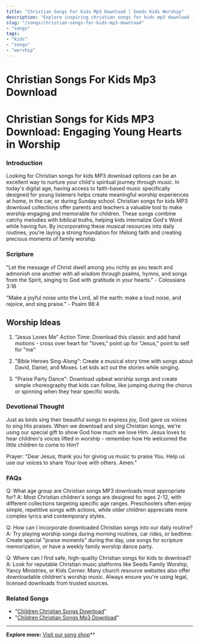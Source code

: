 ```yaml
---
title: "Christian Songs For Kids Mp3 Download | Seeds Kids Worship"
description: "Explore inspiring christian songs for kids mp3 download for children's worship and faith development. Biblical music resources for families and ministry."
slug: "/songs/christian-songs-for-kids-mp3-download"
- "songs"
tags:
- "kids"
- "songs"
- "worship"
---
```


# Christian Songs For Kids Mp3 Download

# Christian Songs for Kids MP3 Download: Engaging Young Hearts in Worship

### Introduction
Looking for Christian songs for kids MP3 download options can be an excellent way to nurture your child's spiritual journey through music. In today's digital age, having access to faith-based music specifically designed for young listeners helps create meaningful worship experiences at home, in the car, or during Sunday school. Christian songs for kids MP3 download collections offer parents and teachers a valuable tool to make worship engaging and memorable for children. These songs combine catchy melodies with biblical truths, helping kids internalize God's Word while having fun. By incorporating these musical resources into daily routines, you're laying a strong foundation for lifelong faith and creating precious moments of family worship.

### Scripture
"Let the message of Christ dwell among you richly as you teach and admonish one another with all wisdom through psalms, hymns, and songs from the Spirit, singing to God with gratitude in your hearts." - Colossians 3:16

"Make a joyful noise unto the Lord, all the earth: make a loud noise, and rejoice, and sing praise." - Psalm 98:4

## Worship Ideas
1. "Jesus Loves Me" Action Time: Download this classic and add hand motions - cross over heart for "loves," point up for "Jesus," point to self for "me"

2. "Bible Heroes Sing-Along": Create a musical story time with songs about David, Daniel, and Moses. Let kids act out the stories while singing.

3. "Praise Party Dance": Download upbeat worship songs and create simple choreography that kids can follow, like jumping during the chorus or spinning when they hear specific words.

### Devotional Thought
Just as birds sing their beautiful songs to express joy, God gave us voices to sing His praises. When we download and sing Christian songs, we're using our special gift to show God how much we love Him. Jesus loves to hear children's voices lifted in worship - remember how He welcomed the little children to come to Him?

Prayer: "Dear Jesus, thank you for giving us music to praise You. Help us use our voices to share Your love with others. Amen."

### FAQs
Q: What age group are Christian songs MP3 downloads most appropriate for?
A: Most Christian children's songs are designed for ages 2-12, with different collections targeting specific age ranges. Preschoolers often enjoy simple, repetitive songs with actions, while older children appreciate more complex lyrics and contemporary styles.

Q: How can I incorporate downloaded Christian songs into our daily routine?
A: Try playing worship songs during morning routines, car rides, or bedtime. Create special "praise moments" during the day, use songs for scripture memorization, or have a weekly family worship dance party.

Q: Where can I find safe, high-quality Christian songs for kids to download?
A: Look for reputable Christian music platforms like Seeds Family Worship, Yancy Ministries, or Kids Corner. Many church resource websites also offer downloadable children's worship music. Always ensure you're using legal, licensed downloads from trusted sources.

### Related Songs

- "[Children Christian Songs Download](/songs/children-christian-songs-download/)"
- "[Children Christian Songs Mp3 Download](/songs/children-christian-songs-mp3-download/)"

---

**Explore more:** [Visit our song shop](https://seedskidsworship.com/shop)**

<!-- Schema Markup -->
<script type="application/ld+json">
{
  "@context": "https://schema.org",
  "@type": "MusicRecording",
  "name": "Christian Songs For Kids Mp3 Download",
  "byArtist": {
    "@type": "MusicGroup",
    "name": "Seeds Kids Worship"
  },
  "isFamilyFriendly": true,
  "url": "https://seedskidsworship.com/songs/christian-songs-for-kids-mp3-download/"
}
</script>